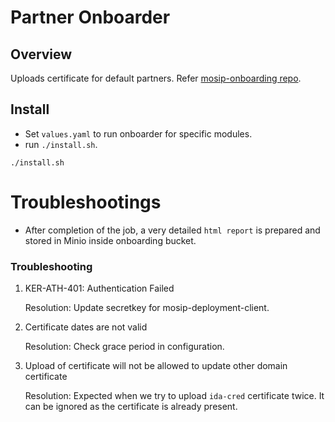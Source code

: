 # Partner Onboarder

## Overview
Uploads certificate for default partners. Refer [mosip-onboarding repo](https://github.com/mosip/mosip-onboarding).

## Install 
* Set `values.yaml` to run onboarder for specific modules.
* run `./install.sh`.
```
./install.sh
```
# Troubleshootings

* After completion of the job, a very detailed `html report` is prepared and stored in Minio inside onboarding bucket.

### Troubleshooting

 1. KER-ATH-401: Authentication Failed
 
    Resolution: Update secretkey for mosip-deployment-client.
 
 2. Certificate dates are not valid

    Resolution: Check grace period in configuration.
 
 3. Upload of certificate will not be allowed to update other domain certificate
 
    Resolution: Expected when we try to upload `ida-cred` certificate twice. It can be ignored as the certificate is already present.



